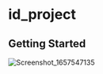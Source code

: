 # id_project



## Getting Started

![Screenshot_1657547135](https://user-images.githubusercontent.com/62651866/178279141-5b40afbf-bd07-41ad-9e3f-26be64539de6.png)
